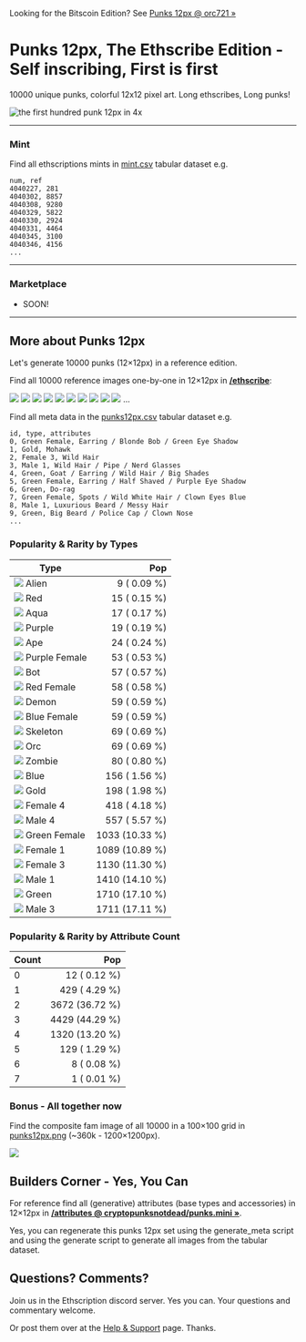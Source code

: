 
Looking for the Bitscoin Edition?  See [Punks 12px @ orc721 »](https://github.com/orc721/punks12px) 


# Punks 12px, The Ethscribe Edition  -  Self inscribing, First is first

10000 unique punks, colorful 12x12 pixel art. Long ethscribes, Long punks!

![](i/punks12px@4x.png "the first hundred punk 12px in 4x") 



---

### Mint 


Find all ethscriptions mints in [mint.csv](mint.csv) tabular dataset e.g.

```
num, ref
4040227, 281
4040302, 8857
4040308, 9280
4040329, 5822
4040330, 2924
4040331, 4464
4040345, 3100
4040346, 4156
...
```

---

### Marketplace

  - SOON!
  
---



## More about Punks 12px

Let's generate 10000 punks (12×12px) in a reference edition.

Find all 10000 reference images one-by-one in 12×12px in [**/ethscribe**](ethscribe):

![](ethscribe/punk0000.png)
![](ethscribe/punk0001.png)
![](ethscribe/punk0002.png)
![](ethscribe/punk0003.png)
![](ethscribe/punk0004.png)
![](ethscribe/punk0005.png)
![](ethscribe/punk0006.png)
![](ethscribe/punk0007.png)
![](ethscribe/punk0008.png)
![](ethscribe/punk0009.png)
...


Find all meta data in the [punks12px.csv](punks12px.csv) tabular dataset e.g.

```
id, type, attributes
0, Green Female, Earring / Blonde Bob / Green Eye Shadow
1, Gold, Mohawk
2, Female 3, Wild Hair
3, Male 1, Wild Hair / Pipe / Nerd Glasses
4, Green, Goat / Earring / Wild Hair / Big Shades
5, Green Female, Earring / Half Shaved / Purple Eye Shadow
6, Green, Do-rag
7, Green Female, Spots / Wild White Hair / Clown Eyes Blue
8, Male 1, Luxurious Beard / Messy Hair
9, Green, Big Beard / Police Cap / Clown Nose
...
```


### Popularity & Rarity by Types 

|  Type                                   | Pop             |
|-----------------------------------------|----------------:|
| ![](i/alien@4x.png) Alien               |    9  ( 0.09 %)  |
| ![](i/red@4x.png) Red                   |   15  ( 0.15 %)  |
| ![](i/aqua@4x.png) Aqua                 |   17  ( 0.17 %)  |
| ![](i/purple@4x.png) Purple             |   19  ( 0.19 %)  |
| ![](i/ape@4x.png) Ape                   |   24  ( 0.24 %)  |
| ![](i/purple_female@4x.png) Purple Female |   53  ( 0.53 %)  |
| ![](i/bot@4x.png) Bot                   |   57  ( 0.57 %)  |
| ![](i/red_female@4x.png) Red Female     |   58  ( 0.58 %)  |
| ![](i/demon@4x.png) Demon               |   59  ( 0.59 %)  |
| ![](i/blue_female@4x.png) Blue Female   |   59  ( 0.59 %)  |
| ![](i/skeleton@4x.png) Skeleton         |   69  ( 0.69 %)  |
| ![](i/orc@4x.png) Orc                   |   69  ( 0.69 %)  |
| ![](i/zombie@4x.png) Zombie             |   80  ( 0.80 %)  |
| ![](i/blue@4x.png) Blue                 |  156  ( 1.56 %)  |
| ![](i/gold@4x.png) Gold                 |  198  ( 1.98 %)  |
| ![](i/female4@4x.png) Female 4          |  418  ( 4.18 %)  |
| ![](i/male4@4x.png) Male 4              |  557  ( 5.57 %)  |
| ![](i/green_female@4x.png) Green Female | 1033  (10.33 %)  |
| ![](i/female1@4x.png) Female 1          | 1089  (10.89 %)  |
| ![](i/female3@4x.png) Female 3          | 1130  (11.30 %)  |
| ![](i/male1@4x.png) Male 1              | 1410  (14.10 %)  |
| ![](i/green@4x.png) Green               | 1710  (17.10 %)  |
| ![](i/male3@4x.png) Male 3              | 1711  (17.11 %)  |



### Popularity & Rarity by Attribute Count


| Count        | Pop             |
|--------------|----------------:|
| 0            |   12  ( 0.12 %) |
| 1            |  429  ( 4.29 %) |
| 2            | 3672  (36.72 %) |
| 3            | 4429  (44.29 %) |
| 4            | 1320  (13.20 %) |
| 5            |  129  ( 1.29 %) |
| 6            |    8  ( 0.08 %) |
| 7            |    1  ( 0.01 %) |



### Bonus - All together now

Find the composite fam image of all 10000 in a 100×100 grid in [punks12px.png](punks12px.png) (~360k - 1200×1200px).

![](punks12px.png)




## Builders Corner - Yes, You Can

For reference find all (generative) attributes (base types and accessories) in 12×12px in [**/attributes @ cryptopunksnotdead/punks.mini »**](https://github.com/cryptopunksnotdead/punks.mini/tree/master/attributes).

Yes, you can regenerate this punks 12px set 
using the generate_meta script
and using the generate script to generate all images
from the tabular dataset.



## Questions? Comments?


Join us in the Ethscription discord server. Yes you can.
Your questions and commentary welcome.

Or post them over at the [Help & Support](https://github.com/geraldb/help) page. Thanks.

